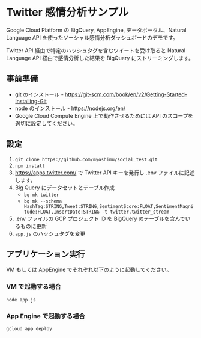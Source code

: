 # Twitter 感情分析サンプル
Google Cloud Platform の BigQuery, AppEngine, データポータル、Natural Language API を使ったソーシャル感情分析ダッシュボードのデモです。

Twitter API 経由で特定のハッシュタグを含むツイートを受け取ると Natural Language API 経由で感情分析した結果を BigQuery にストリーミングします。

## 事前準備
* git のインストール - https://git-scm.com/book/en/v2/Getting-Started-Installing-Git
* node のインストール - https://nodejs.org/en/
* Google Cloud Compute Engine 上で動作させるためには API のスコープを適切に設定してください。


## 設定
1. ``git clone https://github.com/myoshimu/social_test.git``
2. ``npm install``
3. https://apps.twitter.com/ で Twitter API キーを発行し .env ファイルに記述します。
4. Big Query にデータセットとテーブル作成
    * ``bq mk twitter``
    * ``bq mk --schema HashTag:STRING,Tweet:STRING,SentimentScore:FLOAT,SentimentMagnitude:FLOAT,InsertDate:STRING -t twitter.twitter_stream``
5. .env ファイルの GCP プロジェクト ID を BigQuery のテーブルを含んでいるものに更新
6. ``app.js`` のハッシュタグを変更

## アプリケーション実行
VM もしくは AppEngine でそれぞれ以下のように起動してください。

### VM で起動する場合
``node app.js``

### App Engine で起動する場合
``gcloud app deploy``
